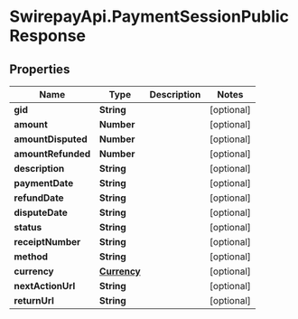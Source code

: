 # SwirepayApi.PaymentSessionPublicResponse

## Properties

Name | Type | Description | Notes
------------ | ------------- | ------------- | -------------
**gid** | **String** |  | [optional] 
**amount** | **Number** |  | [optional] 
**amountDisputed** | **Number** |  | [optional] 
**amountRefunded** | **Number** |  | [optional] 
**description** | **String** |  | [optional] 
**paymentDate** | **String** |  | [optional] 
**refundDate** | **String** |  | [optional] 
**disputeDate** | **String** |  | [optional] 
**status** | **String** |  | [optional] 
**receiptNumber** | **String** |  | [optional] 
**method** | **String** |  | [optional] 
**currency** | [**Currency**](Currency.md) |  | [optional] 
**nextActionUrl** | **String** |  | [optional] 
**returnUrl** | **String** |  | [optional] 


